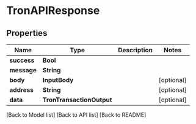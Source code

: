 # TronAPIResponse

## Properties

| Name        | Type                      | Description | Notes       |
| ----------- | ------------------------- | ----------- | ----------- |
| **success** | **Bool**                  |             |             |
| **message** | **String**                |             |             |
| **body**    | **InputBody**             |             | \[optional] |
| **address** | **String**                |             | \[optional] |
| **data**    | **TronTransactionOutput** |             | \[optional] |

\[Back to Model list] \[Back to API list] \[Back to README]
